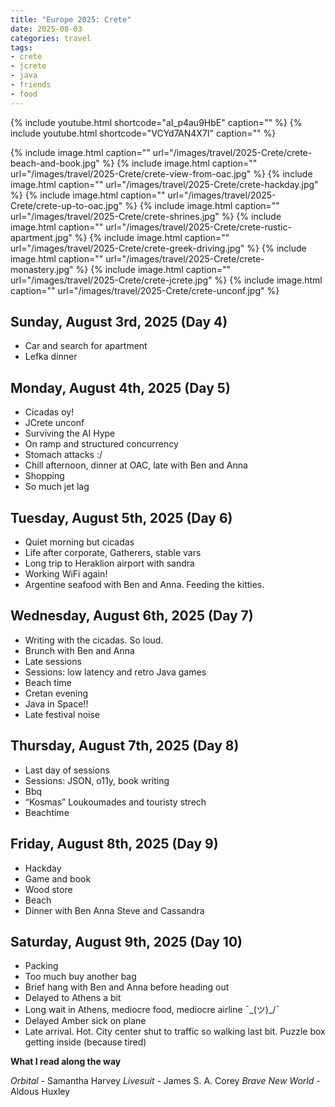 ```yaml
---
title: "Europe 2025: Crete"
date: 2025-08-03
categories: travel
tags:
- crete
- jcrete
- java
- friends
- food
---
```


{% include youtube.html shortcode="aI_p4au9HbE" caption="" %}
{% include youtube.html shortcode="VCYd7AN4X7I" caption="" %}

{% include image.html caption="" url="/images/travel/2025-Crete/crete-beach-and-book.jpg" %}
{% include image.html caption="" url="/images/travel/2025-Crete/crete-view-from-oac.jpg" %}
{% include image.html caption="" url="/images/travel/2025-Crete/crete-hackday.jpg" %}
{% include image.html caption="" url="/images/travel/2025-Crete/crete-up-to-oac.jpg" %}
{% include image.html caption="" url="/images/travel/2025-Crete/crete-shrines.jpg" %}
{% include image.html caption="" url="/images/travel/2025-Crete/crete-rustic-apartment.jpg" %}
{% include image.html caption="" url="/images/travel/2025-Crete/crete-greek-driving.jpg" %}
{% include image.html caption="" url="/images/travel/2025-Crete/crete-monastery.jpg" %}
{% include image.html caption="" url="/images/travel/2025-Crete/crete-jcrete.jpg" %}
{% include image.html caption="" url="/images/travel/2025-Crete/crete-unconf.jpg" %}

Sunday, August 3rd, 2025 (Day 4)
------------------------------
- Car and search for apartment
- Lefka dinner

Monday, August 4th, 2025 (Day 5)
------------------------------
- Cicadas oy!
- JCrete unconf
- Surviving the AI Hype
- On ramp and structured concurrency
- Stomach attacks :/
- Chill afternoon, dinner at OAC, late with Ben and Anna
- Shopping
- So much jet lag

Tuesday, August 5th, 2025 (Day 6)
------------------------------
- Quiet morning but cicadas
- Life after corporate, Gatherers, stable vars
- Long trip to Heraklion airport with sandra
- Working WiFi again!
- Argentine seafood with Ben and Anna. Feeding the kitties.

Wednesday, August 6th, 2025 (Day 7)
------------------------------
- Writing with the cicadas. So loud.
- Brunch with Ben and Anna
- Late sessions
- Sessions: low latency and retro Java games
- Beach time
- Cretan evening
- Java in Space!!
- Late festival noise

Thursday, August 7th, 2025 (Day 8)
------------------------------
- Last day of sessions
- Sessions: JSON, o11y, book writing
- Bbq
- “Kosmas” Loukoumades and touristy strech
- Beachtime

Friday, August 8th, 2025 (Day 9)
------------------------------
- Hackday
- Game and book
- Wood store
- Beach
- Dinner with Ben Anna Steve and Cassandra

Saturday, August 9th, 2025 (Day 10)
------------------------------
- Packing
- Too much buy another bag
- Brief hang with Ben and Anna before heading out
- Delayed to Athens a bit
- Long wait in Athens, mediocre food, mediocre airline ¯\_(ツ)_/¯
- Delayed Amber sick on plane
- Late arrival. Hot. City center shut to traffic so walking last bit. Puzzle box getting inside (because tired)

**What I read along the way**

_Orbital_ - Samantha Harvey
_Livesuit_ - James S. A. Corey
_Brave New World_ - Aldous Huxley
